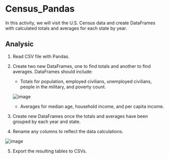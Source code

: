 # Census_Pandas

In this activity, we will visit the U.S. Census data and create DataFrames with calculated totals and averages for each state by year.

## Analysic

1. Read CSV file with Pandas.

2. Create two new DataFrames, one to find totals and another to find averages. DataFrames should include:

    * Totals for population, employed civilians, unemployed civilians, people in the military, and poverty count.
    
    ![image](https://user-images.githubusercontent.com/100891182/181819506-18b13e29-cf70-45e1-bef2-2f895f1de528.png)


    * Averages for median age, household income, and per capita income.
    
    

3. Create new DataFrames once the totals and averages have been grouped by each year and state.

4. Rename any columns to reflect the data calculations.

![image](https://user-images.githubusercontent.com/100891182/181819234-5ce19298-29d4-4482-817a-e97f33dfbe51.png)


5. Export the resulting tables to CSVs.
